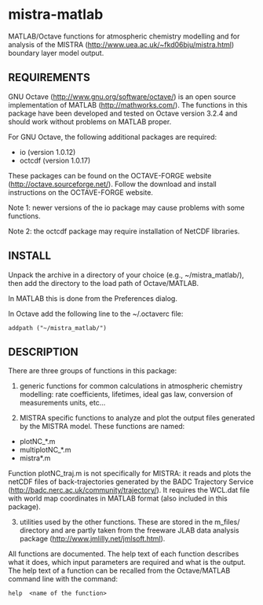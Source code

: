 mistra-matlab
=============

MATLAB/Octave functions for atmospheric chemistry modelling and for
analysis of the MISTRA (http://www.uea.ac.uk/~fkd06bju/mistra.html)
boundary layer model output.


REQUIREMENTS
------------

GNU Octave (http://www.gnu.org/software/octave/) is an open source
implementation of MATLAB (http://mathworks.com/). The functions in
this package have been developed and tested on Octave version 3.2.4
and should work without problems on MATLAB proper.

For GNU Octave, the following additional packages are required:
 - io (version 1.0.12)
 - octcdf (version 1.0.17)

These packages can be found on the OCTAVE-FORGE website
(http://octave.sourceforge.net/). Follow the download and install
instructions on the OCTAVE-FORGE website.

Note 1: newer versions of the io package may cause problems with some
functions.

Note 2: the octcdf package may require installation of NetCDF
libraries.


INSTALL
-------

Unpack the archive in a directory of your choice (e.g.,
~/mistra_matlab/), then add the directory to the load path of
Octave/MATLAB.

In MATLAB this is done from the Preferences dialog.

In Octave add the following line to the ~/.octaverc file:

    addpath ("~/mistra_matlab/")


DESCRIPTION
-----------

There are three groups of functions in this package:

1) generic functions for common calculations in atmospheric chemistry
modelling: rate coefficients, lifetimes, ideal gas law, conversion of
measurements units, etc...

2) MISTRA specific functions to analyze and plot the output files
generated by the MISTRA model. These functions are named:
 - plotNC_*.m
 - multiplotNC_*.m
 - mistra*.m

 Function plotNC_traj.m is not specifically for MISTRA: it reads and
 plots the netCDF files of back-trajectories generated by the BADC
 Trajectory Service (http://badc.nerc.ac.uk/community/trajectory/). It
 requires the WCL.dat file with world map coordinates in MATLAB format
 (also included in this package).

3) utilities used by the other functions. These are stored in the
m_files/ directory and are partly taken from the freeware JLAB data
analysis package (http://www.jmlilly.net/jmlsoft.html).

All functions are documented. The help text of each function describes
what it does, which input parameters are required and what is the
output. The help text of a function can be recalled from the
Octave/MATLAB command line with the command:

    help  <name of the function>
